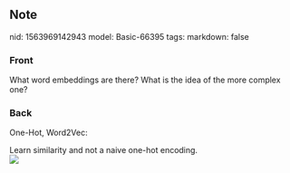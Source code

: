 ## Note
nid: 1563969142943
model: Basic-66395
tags: 
markdown: false

### Front
What word embeddings are there? What is the idea of the more complex one?

### Back
One-Hot, Word2Vec:<div>
</div><div>Learn similarity and not a naive one-hot encoding. 
<div><img src="Screenshot 2019-07-24 at 14.05.41.png">
</div></div>
